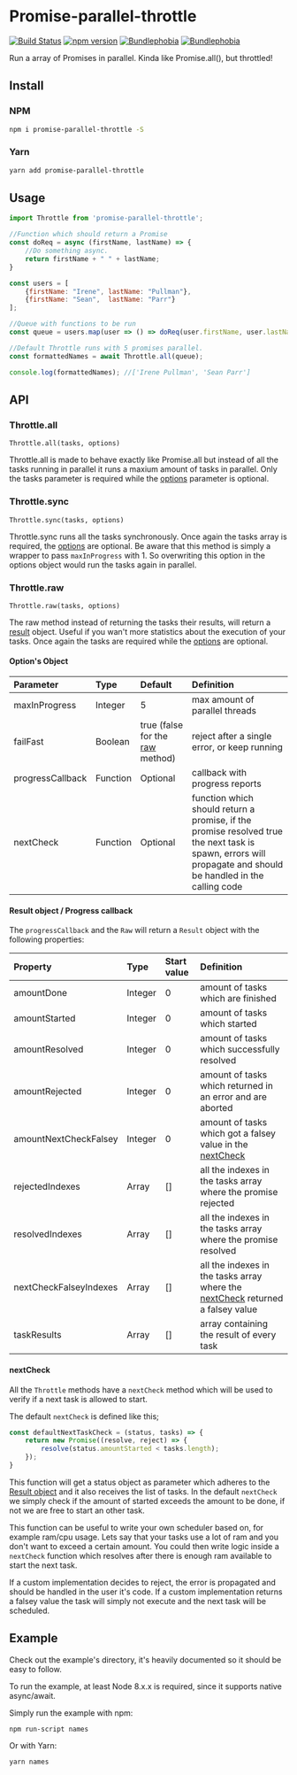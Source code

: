 # Promise-parallel-throttle
[![Build Status](https://travis-ci.org/DJWassink/Promise-parallel-throttle.svg?branch=master)](https://travis-ci.org/DJWassink/Promise-parallel-throttle)
[![npm version](https://badge.fury.io/js/promise-parallel-throttle.svg)](https://badge.fury.io/js/promise-parallel-throttle)
[![Bundlephobia](https://img.shields.io/badge/dynamic/json.svg?label=minified%20size&url=https%3A%2F%2Fbundlephobia.com%2Fapi%2Fsize%3Fpackage%3Dpromise-parallel-throttle%26record%3Dtrue&query=size&suffix=%20bytes&colorB=%230a7bbc)](https://bundlephobia.com/result?p=promise-parallel-throttle)
[![Bundlephobia](https://img.shields.io/badge/dynamic/json.svg?label=minzipped%20size&url=https%3A%2F%2Fbundlephobia.com%2Fapi%2Fsize%3Fpackage%3Dpromise-parallel-throttle%26record%3Dtrue&query=gzip&suffix=%20bytes&colorB=%230a7bbc)](https://bundlephobia.com/result?p=promise-parallel-throttle)

Run a array of Promises in parallel. Kinda like Promise.all(), but throttled!

## Install 

### NPM
```bash
npm i promise-parallel-throttle -S
```

### Yarn
```bash
yarn add promise-parallel-throttle
```

## Usage

```js
import Throttle from 'promise-parallel-throttle';

//Function which should return a Promise
const doReq = async (firstName, lastName) => {
    //Do something async.
    return firstName + " " + lastName;
}

const users = [
    {firstName: "Irene", lastName: "Pullman"},
    {firstName: "Sean",  lastName: "Parr"}
];

//Queue with functions to be run
const queue = users.map(user => () => doReq(user.firstName, user.lastName));

//Default Throttle runs with 5 promises parallel.
const formattedNames = await Throttle.all(queue);

console.log(formattedNames); //['Irene Pullman', 'Sean Parr']
```

## API
### Throttle.all
`Throttle.all(tasks, options)`

Throttle.all is made to behave exactly like Promise.all but instead of all the tasks running in parallel it runs a maxium amount of tasks in parallel.
Only the tasks parameter is required while the [options](#options-object) parameter is optional.

### Throttle.sync
`Throttle.sync(tasks, options)`

Throttle.sync runs all the tasks synchronously. 
Once again the tasks array is required, the [options](#options-object) are optional. 
Be aware that this method is simply a wrapper to pass `maxInProgress` with 1. So overwriting this option in the options object would run the tasks again in parallel.

### Throttle.raw
`Throttle.raw(tasks, options)`
 
 The raw method instead of returning the tasks their results, will return a [result](#result-object--progress-callback) object. 
 Useful if you wan't more statistics about the execution of your tasks. Once again the tasks are required while the [options](#options-object) are optional.

#### Option's Object
|Parameter|Type|Default|Definition|
|:---|:---|:---|:---|
|maxInProgress |Integer|5| max amount of parallel threads|
|failFast |Boolean|true (false for the [raw](#throttleraw) method)| reject after a single error, or keep running|
|progressCallback |Function|Optional| callback with progress reports|
|nextCheck |Function|Optional| function which should return a promise, if the promise resolved true the next task is spawn, errors will propagate and should be handled in the calling code|

#### Result object / Progress callback
The `progressCallback` and the `Raw` will return a `Result` object with the following properties:

|Property|Type|Start value|Definition|
|:---|:---|:---|:---|
|amountDone|Integer|0|amount of tasks which are finished|
|amountStarted|Integer|0|amount of tasks which started|
|amountResolved|Integer|0|amount of tasks which successfully resolved|
|amountRejected|Integer|0|amount of tasks which returned in an error and are aborted|
|amountNextCheckFalsey|Integer|0|amount of tasks which got a falsey value in the [nextCheck](#nextcheck)|
|rejectedIndexes|Array|[]|all the indexes in the tasks array where the promise rejected|
|resolvedIndexes|Array|[]|all the indexes in the tasks array where the promise resolved|
|nextCheckFalseyIndexes|Array|[]|all the indexes in the tasks array where the [nextCheck](#nextcheck) returned a falsey value|
|taskResults|Array|[]|array containing the result of every task|

#### nextCheck
All the `Throttle` methods have a `nextCheck` method which will be used to verify if a next task is allowed to start. 

The default `nextCheck` is defined like this;
```js
const defaultNextTaskCheck = (status, tasks) => {
    return new Promise((resolve, reject) => {
        resolve(status.amountStarted < tasks.length);
    });
}
```

This function will get a status object as parameter which adheres to the [Result object](#result-object--progress-callback) and it also receives the list of tasks.
In the default `nextCheck` we simply check if the amount of started exceeds the amount to be done, if not we are free to start an other task.

This function can be useful to write your own scheduler based on, for example ram/cpu usage.
Lets say that your tasks use a lot of ram and you don't want to exceed a certain amount.
You could then write logic inside a `nextCheck` function which resolves after there is enough ram available to start the next task.

If a custom implementation decides to reject, the error is propagated and should be handled in the user it's code. If a custom implementation returns a falsey value the task will simply not execute and the next task will be scheduled.

## Example
Check out the example's directory, it's heavily documented so it should be easy to follow.

To run the example, at least Node 8.x.x is required, since it supports native async/await.

Simply run the example with npm:
```
npm run-script names
```

Or with Yarn:
```
yarn names
```
